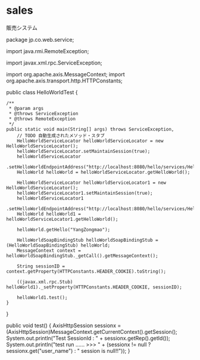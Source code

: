 # sales
販売システム



package jp.co.web.service;

import java.rmi.RemoteException;

import javax.xml.rpc.ServiceException;

import org.apache.axis.MessageContext;
import org.apache.axis.transport.http.HTTPConstants;

public class HelloWorldTest {

	/**
	 * @param args
	 * @throws ServiceException
	 * @throws RemoteException
	 */
	public static void main(String[] args) throws ServiceException,
		// TODO 自動生成されたメソッド・スタブ
		HelloWorldServiceLocator helloWorldServiceLocator = new HelloWorldServiceLocator();
		helloWorldServiceLocator.setMaintainSession(true);
		helloWorldServiceLocator
				.setHelloWorldEndpointAddress("http://localhost:8080/hello/services/HelloWorld");
		HelloWorld helloWorld = helloWorldServiceLocator.getHelloWorld();

		HelloWorldServiceLocator helloWorldServiceLocator1 = new HelloWorldServiceLocator();
		helloWorldServiceLocator1.setMaintainSession(true);
		helloWorldServiceLocator1
				.setHelloWorldEndpointAddress("http://localhost:8080/hello/services/HelloWorld");
		HelloWorld helloWorld1 = helloWorldServiceLocator1.getHelloWorld();

		helloWorld.getHello("YangZongmao");

		HelloWorldSoapBindingStub helloWorldSoapBindingStub = (HelloWorldSoapBindingStub) helloWorld;
		MessageContext context = helloWorldSoapBindingStub._getCall().getMessageContext();

		String sessionID = context.getProperty(HTTPConstants.HEADER_COOKIE).toString();

		((javax.xml.rpc.Stub) helloWorld1)._setProperty(HTTPConstants.HEADER_COOKIE, sessionID);

		helloWorld1.test();
	}
}

public void test() {
	AxisHttpSession sessionx = (AxisHttpSession)MessageContext.getCurrentContext().getSession();
	System.out.println("Test SessionId : " + sessionx.getRep().getId());
	System.out.println("test run ...... >>> " + (sessionx != null ? sessionx.get("user_name") : " session is null!!"));
}
